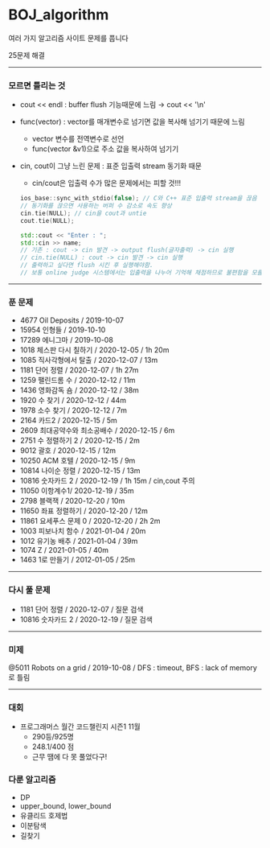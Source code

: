 # BOJ_algorithm

여러 가지 알고리즘 사이트 문제를 풉니다

25문제 해결

---

### 모르면 틀리는 것

-   cout << endl : buffer flush 기능때문에 느림 → cout << '\n'
-   func(vector) : vector를 매개변수로 넘기면 값을 복사해 넘기기 때문에 느림
    -   vector 변수를 전역변수로 선언
    -   func(vector &v1)으로 주소 값을 복사하여 넘기기
-   cin, cout이 그냥 느린 문제 : 표준 입출력 stream 동기화 때문

    -   cin/cout은 입출력 수가 많은 문제에서는 피할 것!!!

    ```cpp
    ios_base::sync_with_stdio(false); // C와 C++ 표준 입출력 stream을 끊음
    // 동기화를 끊으면 사용하는 버퍼 수 감소로 속도 향상
    cin.tie(NULL); // cin을 cout과 untie
    cout.tie(NULL);
    ```

    ```cpp
    std::cout << "Enter : ";
    std::cin >> name;
    // 기존 : cout -> cin 발견 -> output flush(글자출력) -> cin 실행
    // cin.tie(NULL) : cout -> cin 발견 -> cin 실행
    // 출력하고 싶다면 flush 시킨 후 실행해야함.
    // 보통 online judge 시스템에서는 입출력을 나누어 기억해 채점하므로 불편함을 모를 것
    ```

---

### 푼 문제

-   4677 Oil Deposits / 2019-10-07
-   15954 인형들 / 2019-10-10
-   17289 에니그마 / 2019-10-08
-   1018 체스판 다시 칠하기 / 2020-12-05 / 1h 20m
-   1085 직사각형에서 탈출 / 2020-12-07 / 13m
-   1181 단어 정렬 / 2020-12-07 / 1h 27m
-   1259 팰린드롬 수 / 2020-12-12 / 11m
-   1436 영화감독 숌 / 2020-12-12 / 38m
-   1920 수 찾기 / 2020-12-12 / 44m
-   1978 소수 찾기 / 2020-12-12 / 7m
-   2164 카드2 / 2020-12-15 / 5m
-   2609 최대공약수와 최소공배수 / 2020-12-15 / 6m
-   2751 수 정렬하기 2 / 2020-12-15 / 2m
-   9012 괄호 / 2020-12-15 / 12m
-   10250 ACM 호텔 / 2020-12-15 / 9m
-   10814 나이순 정렬 / 2020-12-15 / 13m
-   10816 숫자카드 2 / 2020-12-19 / 1h 15m / cin,cout 주의
-   11050 이항계수1/ 2020-12-19 / 35m
-   2798 블랙잭 / 2020-12-20 / 10m
-   11650 좌표 정렬하기 / 2020-12-20 / 12m
-   11861 요세푸스 문제 0 / 2020-12-20 / 2h 2m
-   1003 피보나치 함수 / 2021-01-04 / 20m
-   1012 유기농 배추 / 2021-01-04 / 39m
-   1074 Z / 2021-01-05 / 40m
-   1463 1로 만들기 / 2012-01-05 / 25m

---

### 다시 풀 문제

-   1181 단어 정렬 / 2020-12-07 / 질문 검색
-   10816 숫자카드 2 / 2020-12-19 / 질문 검색

---

### 미제

@5011 Robots on a grid / 2019-10-08 / DFS : timeout, BFS : lack of memory로 틀림

---

### 대회

-   프로그래머스 월간 코드챌린지 시즌1 11월
    -   290등/925명
    -   248.1/400 점
    -   근무 땜에 다 못 풀었다구!

### 다룬 알고리즘

-   DP
-   upper_bound, lower_bound
-   유클리드 호제법
-   이분탐색
-   길찾기

